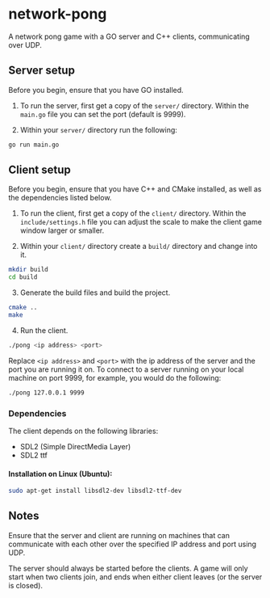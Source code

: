 # network-pong

A network pong game with a GO server and C++ clients, communicating over UDP.

## Server setup

Before you begin, ensure that you have GO installed.

1. To run the server, first get a copy of the `server/` directory. Within the `main.go` file you can set the port (default is 9999).

2. Within your `server/` directory run the following:

```bash
go run main.go
```

## Client setup

Before you begin, ensure that you have C++ and CMake installed, as well as the dependencies listed below.

1. To run the client, first get a copy of the `client/` directory. Within the `include/settings.h` file you can adjust the scale to make the client game window larger or smaller.

2. Within your `client/` directory create a `build/` directory and change into it.

```bash
mkdir build
cd build
```

3. Generate the build files and build the project.

```bash
cmake ..
make
```

4. Run the client.

```bash
./pong <ip address> <port>
```

Replace `<ip address>` and `<port>` with the ip address of the server and the port you are running it on. To connect to a server running on your local machine on port 9999, for example, you would do the following:

```bash
./pong 127.0.0.1 9999
```

### Dependencies

The client depends on the following libraries:

- SDL2 (Simple DirectMedia Layer)
- SDL2 ttf

#### Installation on Linux (Ubuntu):

```bash
sudo apt-get install libsdl2-dev libsdl2-ttf-dev
```

## Notes

Ensure that the server and client are running on machines that can communicate with each other over the specified IP address and port using UDP.

The server should always be started before the clients. A game will only start when two clients join, and ends when either client leaves (or the server is closed).